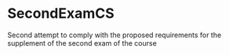 # SecondExamCS
Second attempt to comply with the proposed requirements for the supplement of the second exam of the course


